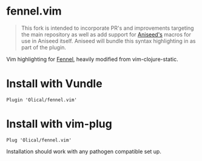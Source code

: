 # fennel.vim

> This fork is intended to incorporate PR's and improvements targeting the main repository as well as add support for [Aniseed's](https://github.com/Olical/aniseed) macros for use in Aniseed itself. Aniseed will bundle this syntax highlighting in as part of the plugin.

Vim highlighting for [Fennel](https://fennel-lang.org), heavily modified from vim-clojure-static.

# Install with Vundle

```
Plugin 'Olical/fennel.vim'
```

# Install with vim-plug

```
Plug 'Olical/fennel.vim'
```

Installation should work with any pathogen compatible set up.
